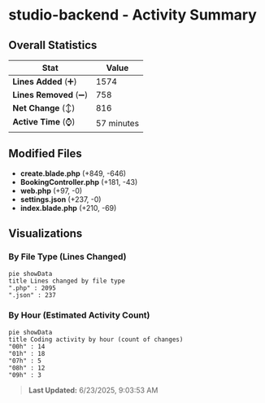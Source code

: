 # studio-backend - Activity Summary 

## Overall Statistics

| Stat                   | Value                                                             |
| ---------------------- | ----------------------------------------------------------------- |
| **Lines Added** (➕)   | 1574                                          |
| **Lines Removed** (➖) | 758                                        |
| **Net Change** (↕)    | 816                |
| **Active Time** (⌚)   | 57 minutes |


## Modified Files
- **create.blade.php** (+849, -646)
- **BookingController.php** (+181, -43)
- **web.php** (+97, -0)
- **settings.json** (+237, -0)
- **index.blade.php** (+210, -69)

## Visualizations

### By File Type (Lines Changed)

```mermaid
pie showData
title Lines changed by file type
".php" : 2095
".json" : 237
```

### By Hour (Estimated Activity Count)

```mermaid
pie showData
title Coding activity by hour (count of changes)
"00h" : 14
"01h" : 18
"07h" : 5
"08h" : 12
"09h" : 3
```


> **Last Updated:** 6/23/2025, 9:03:53 AM